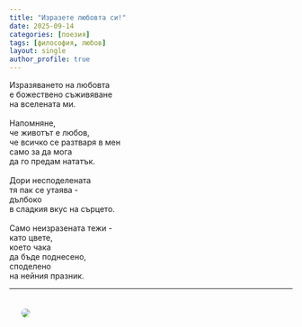 ```yaml
---
title: "Изразете любовта си!"
date: 2025-09-14
categories: [поезия]
tags: [философия, любов]
layout: single
author_profile: true
---
```


<div class="poem3">

Изразяването на любовта<br/>
е божествено съживяване<br/>
на вселената ми.<br/>
<br/>
Напомняне,<br/>
че животът е любов,<br/>
че всичко се разтваря в мен<br/>
само за да мога<br/>
да го предам нататък.<br/>
<br/>
Дори несподелената<br/>
тя пак се утаява -<br/>
дълбоко<br/>
в сладкия вкус на сърцето.<br/>
<br/>
Само неизразената тежи -<br/>
като цвете,<br/>
което чака<br/>
да бъде поднесено,<br/>
споделено<br/>
на нейния празник.<br/>
<hr/>
<p>
  <img src="{{ site.baseurl }}/assets/images/love.jpg" style="max-width: 90%; border-radius: 10px; margin: 1.5em;">
</p>
</div>